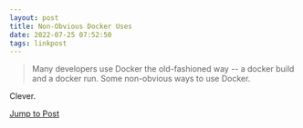 ```yaml
---
layout: post
title: Non-Obvious Docker Uses
date: 2022-07-25 07:52:50
tags: linkpost
---
```


> Many developers use Docker the old-fashioned way -- a docker build and a docker run. Some non-obvious ways to use Docker.

Clever. 

[Jump to Post](https://matt-rickard.com/non-obvious-docker-uses/)

